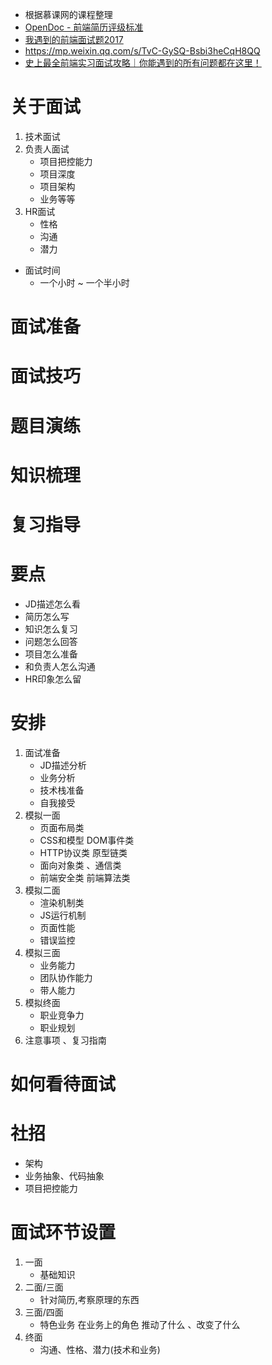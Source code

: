 * 根据慕课网的课程整理
* [OpenDoc - 前端简历评级标准](https://juejin.im/post/58b6679461ff4b006ccd825e)
* [我遇到的前端面试题2017](http://www.imooc.com/article/20319)
* https://mp.weixin.qq.com/s/TvC-GySQ-Bsbi3heCqH8QQ
* [史上最全前端实习面试攻略｜你能遇到的所有问题都在这里！](https://zhuanlan.zhihu.com/p/38091137?utm_source=qq&utm_medium=social&utm_oi=543756693541003264)
# 关于面试
1. 技术面试
2. 负责人面试
    * 项目把控能力
    * 项目深度
    * 项目架构
    * 业务等等
3. HR面试   
    * 性格
    * 沟通
    * 潜力
* 面试时间 
    * 一个小时 ~ 一个半小时  
# 面试准备
# 面试技巧
# 题目演练
# 知识梳理
# 复习指导  
# 要点
   * JD描述怎么看
   * 简历怎么写
   * 知识怎么复习
   * 问题怎么回答
   * 项目怎么准备
   * 和负责人怎么沟通
   * HR印象怎么留
# 安排
1. 面试准备
    * JD描述分析
    * 业务分析
    * 技术栈准备
    * 自我接受
2. 模拟一面
    * 页面布局类
    * CSS和模型 DOM事件类
    * HTTP协议类  原型链类
    * 面向对象类  、通信类
    * 前端安全类  前端算法类   
3. 模拟二面
    * 渲染机制类
    * JS运行机制
    * 页面性能
    * 错误监控 
4. 模拟三面
    * 业务能力
    * 团队协作能力
    * 带人能力
5. 模拟终面
    * 职业竞争力
    * 职业规划
6. 注意事项  、复习指南   
# 如何看待面试 

# 社招
* 架构
* 业务抽象、代码抽象
* 项目把控能力
# 面试环节设置
1. 一面
    * 基础知识
2. 二面/三面
    * 针对简历,考察原理的东西
3. 三面/四面
    * 特色业务  在业务上的角色  推动了什么 、改变了什么
4. 终面
    * 沟通、性格、潜力(技术和业务)    


